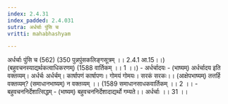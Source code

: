 ```yaml
---
index: 2.4.31
index_padded: 2.4.031
sutra: अर्धर्चाः पुंसि च
vritti: mahabhashyam

---
```

 अर्धर्चाः पुंसि च (562) (350 पुन्नपुंसकलिङ्गसूत्रम् ।। 2.4.1 आ.15।।) (बहुवचनस्याद्यर्थकत्वाधिकरणम्) (1588 वार्तिकम् ।। 1 ।।) - अर्धर्चादयः - (भाष्यम्) अर्धर्चादय इति वक्तव्यम्। अर्धर्चः अर्धर्चम्। कार्षापणं कार्षापणः। गोमयं गोमयः। सरकं सरकः।। (आक्षेपभाष्यम्) तत्तर्हि वक्तव्यम्? (समाधानभाष्यम्) न वक्तव्यम् ।। (1589 समाधानसाधकवार्तिकम् ।। 2 ।। - बहुवचननिर्देशात्सिद्धम् - (भाष्यम्) बहुवचननिर्देशादाद्यर्थो गम्यते।। अर्धर्चाः ।। 31 ।। 